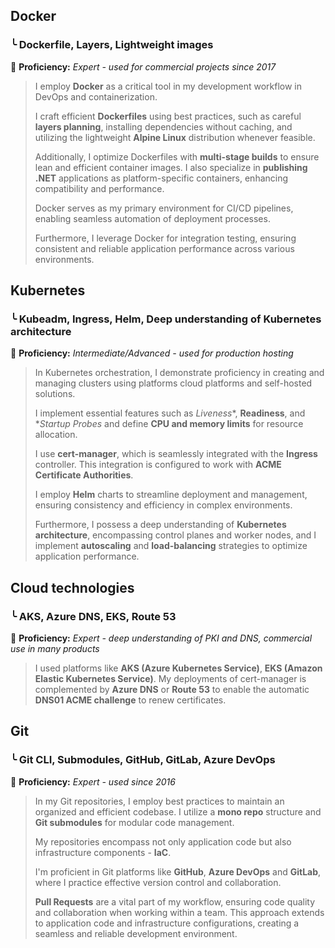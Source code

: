 [//]: # (File: ~/Documents/Resume/Skills/DevOps.md)
[//]: # (Author: Mateusz Bryll)
[//]: # (Version: 1.0.0)

## Docker

### ╰ Dockerfile, Layers, Lightweight images

󱗼 **Proficiency:** *Expert - used for commercial projects since 2017*
> I employ **Docker** as a critical tool in my development workflow in DevOps and containerization.
> 
> I craft efficient **Dockerfiles** using best practices, such as careful **layers planning**,
> installing dependencies without caching, and utilizing the lightweight **Alpine Linux**
> distribution whenever feasible.
> 
> Additionally, I optimize Dockerfiles with **multi-stage builds** to ensure lean and efficient
> container images. I also specialize in **publishing .NET** applications as platform-specific
> containers, enhancing compatibility and performance.
> 
> Docker serves as my primary environment for CI/CD pipelines, enabling seamless automation of
> deployment processes.
> 
> Furthermore, I leverage Docker for integration testing, ensuring consistent and reliable
> application performance across various environments.

## Kubernetes

### ╰ Kubeadm, Ingress, Helm, Deep understanding of Kubernetes architecture

󱗼 **Proficiency:** *Intermediate/Advanced - used for production hosting*
> In Kubernetes orchestration, I demonstrate proficiency in creating and managing clusters using
> platforms cloud platforms and self-hosted solutions.
> 
> I implement essential features such as *Liveness**, **Readiness**, and **Startup Probes* and
> define **CPU and memory limits** for resource allocation.
> 
> I use **cert-manager**, which is seamlessly integrated with the **Ingress** controller.
> This integration is configured to work with **ACME Certificate Authorities**.
> 
> I employ **Helm** charts to streamline deployment and management, ensuring consistency and
> efficiency in complex environments.
> 
> Furthermore, I possess a deep understanding of **Kubernetes architecture**, encompassing control
> planes and worker nodes, and I implement **autoscaling** and **load-balancing** strategies to
> optimize application performance.

## Cloud technologies

### ╰ AKS, Azure DNS, EKS, Route 53

󱗼 **Proficiency:** *Expert - deep understanding of PKI and DNS, commercial use in many products*
> I used platforms like **AKS (Azure Kubernetes Service)**, **EKS (Amazon Elastic Kubernetes Service)**.
> My deployments of cert-manager is complemented by **Azure DNS** or **Route 53** to enable the automatic
> **DNS01 ACME challenge** to renew certificates.

## Git

### ╰ Git CLI, Submodules, GitHub, GitLab, Azure DevOps

󱗼 **Proficiency:** *Expert - used since 2016*
> In my Git repositories, I employ best practices to maintain an organized and efficient codebase.
> I utilize a **mono repo** structure and **Git submodules** for modular code management.
> 
> My repositories encompass not only application code but also infrastructure components - **IaC**.
> 
> I'm proficient in Git platforms like **GitHub**, **Azure DevOps** and **GitLab**, where
> I practice effective version control and collaboration.
> 
> **Pull Requests** are a vital part of my workflow, ensuring code quality and collaboration when
> working within a team. This approach extends to application code and infrastructure configurations,
> creating a seamless and reliable development environment.

[//]: # (========= End of file =========)
